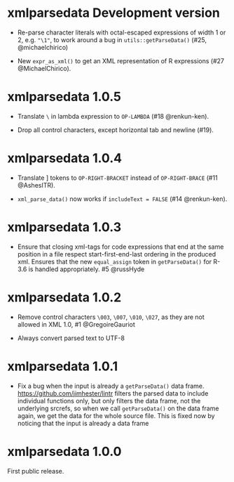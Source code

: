 
# xmlparsedata Development version

* Re-parse character literals with octal-escaped expressions of width 1 or 2,
  e.g. `"\1"`, to work around a bug in `utils::getParseData()` (#25, @michaelchirico)

* New `expr_as_xml()` to get an XML representation of R expressions (#27 @MichaelChirico).

# xmlparsedata 1.0.5

* Translate `\` in lambda expression to `OP-LAMBDA` (#18 @renkun-ken).

* Drop all control characters, except horizontal tab and newline (#19).

# xmlparsedata 1.0.4

* Translate ] tokens to `OP-RIGHT-BRACKET` instead of
  `OP-RIGHT-BRACE` (#11 @AshesITR).

* `xml_parse_data()` now works if `includeText = FALSE`
  (#14 @renkun-ken).

# xmlparsedata 1.0.3

* Ensure that closing xml-tags for code expressions that end at the same
  position in a file respect start-first-end-last ordering in the produced xml.
  Ensures that the new `equal_assign` token in `getParseData()` for R-3.6 is
  handled appropriately. #5 @russHyde

# xmlparsedata 1.0.2

* Remove control characters `\003`, `\007`, `\010`, `\027`, as they are
  not allowed in XML 1.0, #1 @GregoireGauriot

* Always convert parsed text to UTF-8

# xmlparsedata 1.0.1

* Fix a bug when the input is already a `getParseData()` data frame.
  https://github.com/jimhester/lintr filters the parsed data to include
  individual functions only, but only filters the data frame, not the
  underlying srcrefs, so when we call `getParseData()` on the data frame
  again, we get the data for the whole source file. This is fixed now by
  noticing that the input is already a data frame

# xmlparsedata 1.0.0

First public release.
